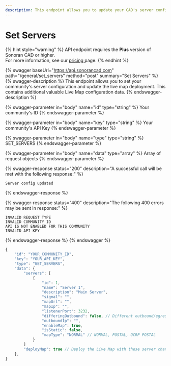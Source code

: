 ```yaml
---
description: This endpoint allows you to update your CAD's server configuration.
---
```


# Set Servers

{% hint style="warning" %}
API endpoint requires the **Plus** version of Sonoran CAD or higher.\
For more information, see our [pricing ](../../../../pricing/faq/)page.
{% endhint %}

{% swagger baseUrl="https://api.sonorancad.com" path="/general/set_servers" method="post" summary="Set Servers" %}
{% swagger-description %}
This endpoint allows you to set your community's server configuration and update the live map deployment. This contains additional valuable Live Map configuration data.
{% endswagger-description %}

{% swagger-parameter in="body" name="id" type="string" %}
Your community's ID
{% endswagger-parameter %}

{% swagger-parameter in="body" name="key" type="string" %}
Your community's API Key
{% endswagger-parameter %}

{% swagger-parameter in="body" name="type" type="string" %}
SET_SERVERS
{% endswagger-parameter %}

{% swagger-parameter in="body" name="data" type="array" %}
Array of request objects
{% endswagger-parameter %}

{% swagger-response status="200" description="A successful call will be met with the following response:" %}
```
Server config updated
```
{% endswagger-response %}

{% swagger-response status="400" description="The following 400 errors may be sent in response:" %}
```http
INVALID REQUEST TYPE
INVALID COMMUNITY ID
API IS NOT ENABLED FOR THIS COMMUNITY
INVALID API KEY
```
{% endswagger-response %}
{% endswagger %}

```javascript
{
    "id": "YOUR_COMMUNITY_ID",
    "key": "YOUR_API_KEY",
    "type": "GET_SERVERS",
    "data": {
        "servers": [
            {
                "id": 1,
                "name": "Server 1",
                "description": "Main Server",
                "signal": "",
                "mapUrl": "",
                "mapIp": "",
                "listenerPort": 3232,
                "differingOutbound": false, // Different outbound/egress IP than the mapIp
                "outboundIp": "",
                "enableMap": true,
                "isStatic": false,
                "mapType": "NORMAL" // NORMAL, POSTAL, OCRP POSTAL
            }
        ]
        "deployMap": true // Deploy the Live Map with these server changes
    },
}
```
